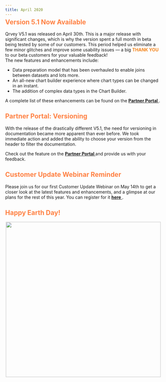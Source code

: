 ```yaml
---
title: April 2020
---
```


<h2 style="color:#FF8143; margin-top: -10px;">Version 5.1 Now Available
</h2>


Qrvey V5.1 was released on April 30th. This is a major release with significant changes, which is why the version spent a full month in beta being tested by some of our customers. This period helped us eliminate a few minor glitches and improve some usability issues — a big <span style="color:#F3841C"> **THANK YOU**</span> to our beta customers for your valuable feedback!   
The new features and enhancements include: 
* Data preparation model that has been overhauled to enable joins between datasets and lots more.
* An all-new chart builder experience where chart types can be changed in an instant.
* The addition of complex data types in the Chart Builder.

 
<!--truncate-->
A complete list of these enhancements can be found on the
 <a href="https://partners.qrvey.com/docs/release-notes/release-last/"> <strong> Partner Portal </strong> </a>.

<h2 style="color:#FF8143"> Partner Portal: Versioning 
</h2>

With the release of the drastically different V5.1, the need for versioning in documentation became more apparent than ever before. We took immediate action and added the ability to choose your version from the header to filter the documentation.

Check out the feature on the 
 <a href="https://partners.qrvey.com/"> <strong> Partner Portal </strong> </a>and provide us with your feedback. 
 
<h2 style="color:#FF8143">Customer Update Webinar Reminder</h2>
Please join us for our first Customer Update Webinar on May 14th to get a closer look at the latest features and enhancements, and a glimpse at our plans for the rest of this year. You can register for it <a href="https://register.gotowebinar.com/register/2826860193465570061/"> <strong> here</strong> </a>.

<h2 style="color:#FF8143"> Happy Earth Day!

</h2>

<div>
    <img src="https://s3.amazonaws.com/cdn.qrvey.com/newsletter/infographic_April.jpg" style="margin:auto; display:block;" width="500" />
<div>






